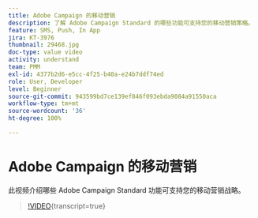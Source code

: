 ```yaml
---
title: Adobe Campaign 的移动营销
description: 了解 Adobe Campaign Standard 的哪些功能可支持您的移动营销策略。
feature: SMS, Push, In App
jira: KT-3976
thumbnail: 29468.jpg
doc-type: value video
activity: understand
team: PMM
exl-id: 4377b2d6-e5cc-4f25-b40a-e24b7ddf74ed
role: User, Developer
level: Beginner
source-git-commit: 943599bd7ce139ef846f093ebda9084a91550aca
workflow-type: tm+mt
source-wordcount: '36'
ht-degree: 100%

---
```


# Adobe Campaign 的移动营销

此视频介绍哪些 Adobe Campaign Standard 功能可支持您的移动营销战略。

>[!VIDEO](https://video.tv.adobe.com/v/33574?learn=on&captions=chi_hans){transcript=true}
